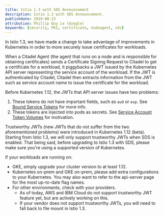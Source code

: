 ```yaml
---
title: Istio 1.3 with SDS Announcement
description: Istio 1.3 with SDS Announcement.
publishdate: 2019-08-23
attribution: Phillip Quy Le (Google)
keywords: [security, PKI, certificate, nodeagent, sds]
---
```


In Istio 1.3, we have made a change to take advantage of improvements in Kubernetes in order to more
securely issue certificates for workloads.

When a Citadel Agent (the agent that runs on a node and is responsible for obtaining certificates)
sends a Certificate Signing Request to Citadel to get a certificate for a workload,
it piggybacks a JWT issued by the Kubernetes API server representing the service account of the workload.
If the JWT is authenticated by Citadel, Citadel then extracts information
from the JWT such as service account name to issue the certificate for the workload.

Before Kubernetes 1.12, the JWTs that API server issues have two problems:

1. These tokens do not have important fields, such as `aud` or `exp`. See [Bound Service Tokens](https://github.com/kubernetes/community/blob/master/contributors/design-proposals/auth/bound-service-account-tokens.md) for more info.
1. These tokens are injected into pods as secrets. See [Service Account Token Volumes](https://github.com/kubernetes/community/blob/master/contributors/design-proposals/storage/svcacct-token-volume-source.md) for motivation.

Trustworthy JWTs (new JWTs that do not suffer from the two aforementioned problems) were introduced
in Kubernetes 1.12 (beta). Starting from Istio 1.3, we will only support trustworthy JWTs when SDS
is enabled. That being said, before upgrading to Istio 1.3 with SDS, please make sure you're using
a supported version of Kubernetes.

If your workloads are running on:

- GKE, simply upgrade your cluster version to at least 1.12.
- Kubernetes on-prem and GKE on-prem, please add extra configurations to your Kubernetes. You may
also want to refer to the api-server page for the most up-to-date flag names.
- For other environments, check with your providers.
    - As of today, AWS and IBM Cloud do not support trustworthy JWT feature yet, but are actively
    working on this.
    - If your vendor does not support trustworthy JWTs, you will need to fall back to file mount in
    Istio 1.3.
